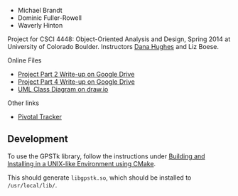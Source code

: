 * Michael Brandt
* Dominic Fuller-Rowell
* Waverly Hinton

Project for CSCI 4448: Object-Oriented Analysis and Design, Spring 2014 at University of Colorado Boulder. Instructors [Dana Hughes](https://github.com/danathughes) and Liz Boese.

Online Files
* [Project Part 2 Write-up on Google Drive](https://docs.google.com/document/d/11ZYlaCbc_-gzKwfqhztlTY8-qe2mE0jQOBmyxXgaEPE)
* [Project Part 4 Write-up on Google Drive](https://docs.google.com/document/d/1yLMd5OnVX_YpGLAsmxOOJYFe-SOqzFD0wAlEKY_cd3Y)
* [UML Class Diagram on draw.io](https://www.draw.io/#G0B1qTpXqWjW9sUVZBUms0VTJMQ1k)

Other links
* [Pivotal Tracker](https://www.pivotaltracker.com/s/projects/1056358)



## Development
To use the GPSTk library, follow the instructions under [Building and Installing in a UNIX-like Environment using CMake](http://www.gpstk.org/bin/view/Documentation/BuildingGPSTkUnderUnix).

This should generate `libgpstk.so`, which should be installed to `/usr/local/lib/`.


